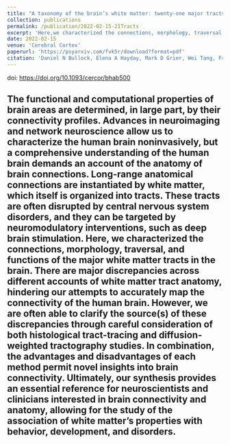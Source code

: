 ```yaml
---
title: "A taxonomy of the brain’s white matter: twenty-one major tracts for the 21st century"
collection: publications
permalink: /publication/2022-02-15-21Tracts
excerpt: 'Here,we characterized the connections, morphology, traversal, and functions of the major white matter tracts in the brain. There are major discrepancies across different accounts of white matter tract anatomy, hindering our attempts to accurately map the connectivity of the human brain. <br/><img src='/images/bullock2021_WordCloud.svg'>'
date: 2022-02-15
venue: 'Cerebral Cortex'
paperurl: 'https://psyarxiv.com/fvk5r/download?format=pdf'
citation: 'Daniel N Bullock, Elena A Hayday, Mark D Grier, Wei Tang, Franco Pestilli, Sarah R Heilbronner, A taxonomy of the brain’s white matter: twenty-one major tracts for the 21st century, <i>Cerebral Cortex</i>, Volume 32, Issue 20, 15 October 2022, Pages 4524–4548, https://doi.org/10.1093/cercor/bhab500'
---
```

doi: https://doi.org/10.1093/cercor/bhab500

The functional and computational properties of brain areas are determined, in large part, by their connectivity profiles. Advances in neuroimaging and network neuroscience allow us to characterize the human brain noninvasively, but a comprehensive understanding of the human brain demands an account of the anatomy of brain connections. Long-range anatomical connections are instantiated by white matter, which itself is organized into tracts. These tracts are often disrupted by central nervous system disorders, and they can be targeted by neuromodulatory interventions, such as deep brain stimulation. Here, we characterized the connections, morphology, traversal, and functions of the major white matter tracts in the brain. There are major discrepancies across different accounts of white matter tract anatomy, hindering our attempts to accurately map the connectivity of the human brain. However, we are often able to clarify the source(s) of these discrepancies through careful consideration of both histological tract-tracing and diffusion-weighted tractography studies. In combination, the advantages and disadvantages of each method permit novel insights into brain connectivity. Ultimately, our synthesis provides an essential reference for neuroscientists and clinicians interested in brain connectivity and anatomy, allowing for the study of the association of white matter’s properties with behavior, development, and disorders.
---

